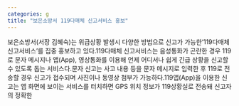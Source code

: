 ```yaml
---
categories: g
title: "보은소방서 119다매체 신고서비스 홍보"
---
```

보은소방서(서장 김혜숙)는 위급상황 발생시 다양한 방법으로 신고가 가능한‘119다매체 신고서비스’를 집중 홍보하고 있다.119다매체 신고서비스는 음성통화가 곤란한 경우 119로 문자 메시지나 앱(App), 영상통화를 이용해 언제 어디서나 쉽게 긴급 상황을 신고할 수 있도록 돕는 서비스다.문자 신고는 사고 내용 등을 문자 메시지로 입력한 후 119로 전송할 경우 신고가 접수되며 사진이나 동영상 첨부가 가능하다.119앱(App)을 이용한 신고는 앱 화면에 보이는 서비스를 터치하면 GPS 위치 정보가 119상황실로 전송돼 신고자의 정확한
